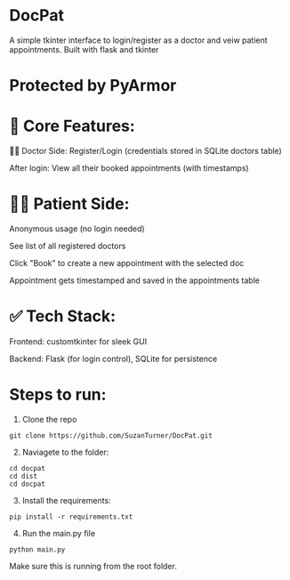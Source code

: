 # DocPat
A simple tkinter interface to login/register as a doctor and veiw patient appointments. Built with flask and tkinter

# Protected by PyArmor

# 📌 Core Features:
👨‍⚕️ Doctor Side:
Register/Login (credentials stored in SQLite doctors table)

After login: View all their booked appointments (with timestamps)

# 🧑‍💼 Patient Side:
Anonymous usage (no login needed)

See list of all registered doctors

Click "Book" to create a new appointment with the selected doc

Appointment gets timestamped and saved in the appointments table

# ✅ Tech Stack:
Frontend: customtkinter for sleek GUI

Backend: Flask (for login control), SQLite for persistence

# Steps to run:
1. Clone the repo
```
git clone https://github.com/SuzanTurner/DocPat.git
```
2. Naviagete to the folder:
```
cd docpat
cd dist
cd docpat
```

3. Install the requirements:
```
pip install -r requirements.txt
```

4. Run the main.py file
```
python main.py
```

Make sure this is running from the root folder. 


